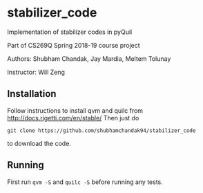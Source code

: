# stabilizer_code
Implementation of stabilizer codes in pyQuil

Part of CS269Q Spring 2018-19 course project

Authors: Shubham Chandak, Jay Mardia, Meltem Tolunay

Instructor: Will Zeng

## Installation
Follow instructions to install qvm and quilc from http://docs.rigetti.com/en/stable/
Then just do 
```
git clone https://github.com/shubhamchandak94/stabilizer_code
```
to download the code.

## Running
First run `qvm -S` and `quilc -S` before running any tests.
